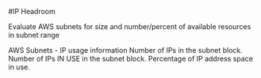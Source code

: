 #IP Headroom

Evaluate AWS subnets for size and number/percent of available resources in subnet range

AWS Subnets - IP usage information
Number of IPs in the subnet block.
Number of IPs IN USE in the subnet block.
Percentage of IP address space in use.
